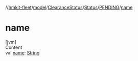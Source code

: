 //[hmkit-fleet](../../../../../index.md)/[model](../../../index.md)/[ClearanceStatus](../../index.md)/[Status](../index.md)/[PENDING](index.md)/[name](name.md)



# name  
[jvm]  
Content  
val [name](name.md): [String](https://kotlinlang.org/api/latest/jvm/stdlib/kotlin/-string/index.html)  



